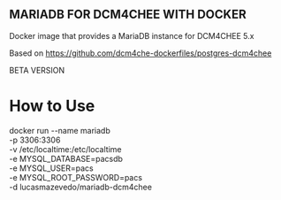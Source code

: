 ## MARIADB FOR DCM4CHEE WITH DOCKER
Docker image that provides a MariaDB instance for DCM4CHEE 5.x

Based on https://github.com/dcm4che-dockerfiles/postgres-dcm4chee

BETA VERSION

# How to Use

docker run --name mariadb \
           -p 3306:3306 \
           -v /etc/localtime:/etc/localtime \
           -e MYSQL_DATABASE=pacsdb \
           -e MYSQL_USER=pacs\
           -e MYSQL_ROOT_PASSWORD=pacs \
           -d lucasmazevedo/mariadb-dcm4chee